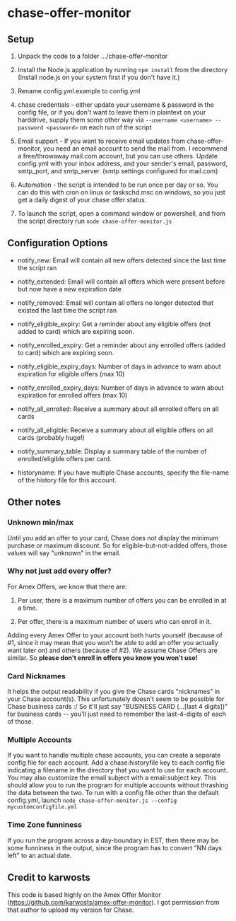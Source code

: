 # chase-offer-monitor

## Setup

1. Unpack the code to a folder .../chase-offer-monitor

2. Install the Node.js application by running `npm install` from the directory (Install node.js on your system first if you don't have it.)
3. Rename config.yml.example to config.yml

4. chase credentials - either update your username & password in the config file, or if you don't want to leave them in plaintext on your harddrive, supply them some other way via `--username <username> --password <password>` on each run of the script

5. Email support - If you want to receive email updates from chase-offer-monitor, you need an email account to send the mail from. I recommend a free/throwaway mail.com account, but you can use others. Update config.yml with your inbox address, and your sender's email, password, smtp\_port, and smtp\_server. (smtp settings configured for mail.com)

6. Automation - the script is intended to be run once per day or so. You can do this with cron on linux or taskschd.msc on windows, so you just get a daily digest of your chase offer status.

7. To launch the script, open a command window or powershell, and from the script directory run `node chase-offer-monitor.js`

## Configuration Options

* notify\_new: Email will contain all new offers detected since the last time the script ran
* notify\_extended: Email will contain all offers which were present before but now have a new expiration date
* notify\_removed: Email will contain all offers no longer detected that existed the last time the script ran

* notify\_eligible\_expiry: Get a reminder about any eligible offers (not added to card) which are expiring soon. 
* notify\_enrolled\_expiry: Get a reminder about any enrolled offers (added to card) which are expiring soon. 

* notify\_eligible\_expiry\_days: Number of days in advance to warn about expiration for eligible offers (max 10)
* notify\_enrolled\_expiry\_days: Number of days in advance to warn about expiration for enrolled offers (max 10)

* notify\_all\_enrolled: Receive a summary about all enrolled offers on all cards
* notify\_all\_eligible: Receive a summary about all eligible offers on all cards (probably huge!)

* notify\_summary\_table: Display a summary table of the number of enrolled/eligible offers per card.

* historyname: If you have multiple Chase accounts, specify the file-name of the history file for this account.


## Other notes

### Unknown min/max ###
Until you add an offer to your card, Chase does not display the minimum purchase or maximum discount.  So for eligible-but-not-added offers, those values will say "unknown" in the email.

### Why not just add every offer? ###
For Amex Offers, we know that there are:

1. Per user, there is a maximum number of offers you can be enrolled in at a time.

2. Per offer, there is a maximum number of users who can enroll in it.

Adding every Amex Offer to your account both hurts yourself (because of #1, since it may mean that you won't be able to add an offer you actually want later on) and others (because of #2).  We assume Chase Offers are similar.  So **please don't enroll in offers you know you won't use!**

### Card Nicknames ###
It helps the output readability if you give the Chase cards "nicknames" in your Chase account(s).  This unfortunately doesn't seem to be possible for Chase business cards :/  So it'll just say "BUSINESS CARD (...[last 4 digits])" for business cards -- you'll just need to remember the last-4-digits of each of those.

### Multiple Accounts ###
If you want to handle multiple chase accounts, you can create a separate config file for each account. Add a chase:historyfile key to each config file indicating a filename in the directory that you want to use for each account. You may also customize the email subject with a email:subject key. This should allow you to run the program for multiple accounts without thrashing the data between the two. To run with a config file other than the default config.yml, launch `node chase-offer-monitor.js --config mycustomconfigfile.yml`

### Time Zone funniness ###
If you run the program across a day-boundary in EST, then there may be some funniness in the output, since the program has to convert "NN days left" to an actual date.

## Credit to karwosts

This code is based highly on the Amex Offer Monitor (https://github.com/karwosts/amex-offer-monitor).  I got permission from that author to upload my version for Chase.
